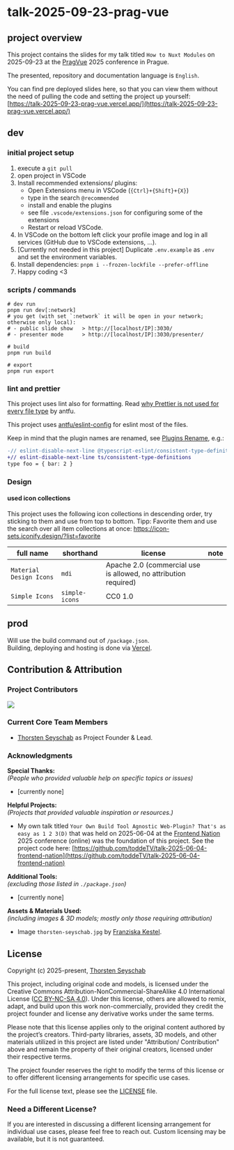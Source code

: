 # talk-2025-09-23-prag-vue

## project overview

This project contains the slides for my talk titled
`How to Nuxt Modules`
on 2025-09-23 at the [PragVue](https://pragvue.com/) 2025 conference in Prague.

The presented, repository and documentation language is `English`.

You can find pre deployed slides here, so that you can view them without the need of pulling the code and setting the project up yourself:<br>
[https://talk-2025-09-23-prag-vue.vercel.app/](https://talk-2025-09-23-prag-vue.vercel.app/)

## dev

### initial project setup

1. execute a `git pull`
2. open project in VSCode
3. Install recommended extensions/ plugins:
   - Open Extensions menu in VSCode (`{Ctrl}+{Shift}+{X}`)
   - type in the search `@recommended`
   - install and enable the plugins
   - see file `.vscode/extensions.json` for configuring some of the extensions
   - Restart or reload VSCode.
4. In VSCode on the bottom left click your profile image and log in all services (GitHub due to VSCode extensions, ...).
5. [Currently not needed in this project] Duplicate `.env.example` as `.env` and set the environment variables.
6. Install dependencies: `pnpm i --frozen-lockfile --prefer-offline`
7. Happy coding <3

### scripts / commands

```shell
# dev run
pnpm run dev[:network]
# you get (with set `:network` it will be open in your network; otherwise only local):
# - public slide show   > http://[localhost/IP]:3030/
# - presenter mode      > http://[localhost/IP]:3030/presenter/

# build
pnpm run build

# export
pnpm run export
```

### lint and prettier

This project uses lint also for formatting. Read
[why Prettier is not used for every file type](https://antfu.me/posts/why-not-prettier) by antfu.

This project uses [antfu/eslint-config](https://github.com/antfu/eslint-config) for eslint most of the files.

Keep in mind that the plugin names are renamed, see
[Plugins Rename](https://github.com/antfu/eslint-config?tab=readme-ov-file#plugins-renaming), e.g.:

```diff
-// eslint-disable-next-line @typescript-eslint/consistent-type-definitions
+// eslint-disable-next-line ts/consistent-type-definitions
type foo = { bar: 2 }
```

### Design

#### used icon collections

This project uses the following icon collections in descending order, try sticking to them and use from top to bottom.
Tipp: Favorite them and use the search over all item collections at once: https://icon-sets.iconify.design/?list=favorite

| full name               | shorthand      | license                                                         | note |
| ----------------------- | -------------- | --------------------------------------------------------------- | ---- |
| `Material Design Icons` | `mdi`          | Apache 2.0 (commercial use is allowed, no attribution required) |      |
| `Simple Icons`          | `simple-icons` | CC0 1.0                                                         |      |

## prod

Will use the build command out of `/package.json`.<br>
Building, deploying and hosting is done via [Vercel](https://vercel.com/).

## Contribution & Attribution

### Project Contributors

<a href="https://github.com/toddeTV/talk-2025-09-23-prag-vue/graphs/contributors">
<img src="https://contrib.rocks/image?repo=toddeTV/talk-2025-09-23-prag-vue" />
</a>

### Current Core Team Members

- [Thorsten Seyschab](https://todde.tv) as Project Founder & Lead.

### Acknowledgments

**Special Thanks:**<br>
_(People who provided valuable help on specific topics or issues)_

- \[currently none\]

**Helpful Projects:**<br>
_(Projects that provided valuable inspiration or resources.)_

- My own talk titled `Your Own Build Tool Agnostic Web-Plugin? That's as easy as 1 2 3(D)` that was held on 2025-06-04 at the [Frontend Nation](https://frontendnation.com/) 2025 conference (online) was the foundation of this project. See the project code here: [https://github.com/toddeTV/talk-2025-06-04-frontend-nation](https://github.com/toddeTV/talk-2025-06-04-frontend-nation)

**Additional Tools:**<br>
_(excluding those listed in `./package.json`)_

- \[currently none\]

**Assets & Materials Used:**<br>
_(including images & 3D models; mostly only those requiring attribution)_

- Image `thorsten-seyschab.jpg` by [Franziska Kestel](https://franziskakestel.de/).

## License

Copyright (c) 2025-present, [Thorsten Seyschab](https://todde.tv)

This project, including original code and models, is licensed under the Creative Commons Attribution-NonCommercial-ShareAlike 4.0 International License ([CC BY-NC-SA 4.0](https://creativecommons.org/licenses/by-nc-sa/4.0/)). Under this license, others are allowed to remix, adapt, and build upon this work non-commercially, provided they credit the project founder and license any derivative works under the same terms.

Please note that this license applies only to the original content authored by the project’s creators. Third-party libraries, assets, 3D models, and other materials utilized in this project are listed under "Attribution/ Contribution" above and remain the property of their original creators, licensed under their respective terms.

The project founder reserves the right to modify the terms of this license or to offer different licensing arrangements for specific use cases.

For the full license text, please see the [LICENSE](./LICENSE) file.

### Need a Different License?

If you are interested in discussing a different licensing arrangement for individual use cases, please feel free to reach out. Custom licensing may be available, but it is not guaranteed.
